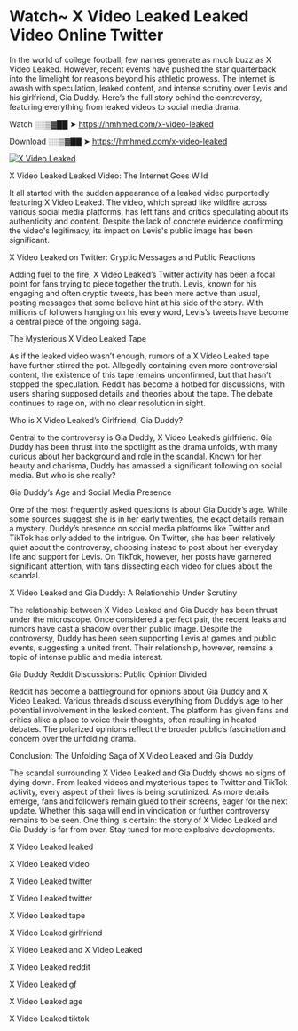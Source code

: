 # Watch~ X Video Leaked Leaked Video Online Twitter

In the world of college football, few names generate as much buzz as X Video Leaked. However, recent events have pushed the star quarterback into the limelight for reasons beyond his athletic prowess. The internet is awash with speculation, leaked content, and intense scrutiny over Levis and his girlfriend, Gia Duddy. Here’s the full story behind the controversy, featuring everything from leaked videos to social media drama.

Watch ░░▒▓██ ➤ https://hmhmed.com/x-video-leaked

Download ░░▒▓██ ➤ https://hmhmed.com/x-video-leaked

[![X Video Leaked](https://i.imgur.com/dJHk4Zq.gif)](https://hmhmed.com/x-video-leaked)

X Video Leaked Leaked Video: The Internet Goes Wild

It all started with the sudden appearance of a leaked video purportedly featuring X Video Leaked. The video, which spread like wildfire across various social media platforms, has left fans and critics speculating about its authenticity and content. Despite the lack of concrete evidence confirming the video's legitimacy, its impact on Levis's public image has been significant.

X Video Leaked on Twitter: Cryptic Messages and Public Reactions

Adding fuel to the fire, X Video Leaked’s Twitter activity has been a focal point for fans trying to piece together the truth. Levis, known for his engaging and often cryptic tweets, has been more active than usual, posting messages that some believe hint at his side of the story. With millions of followers hanging on his every word, Levis’s tweets have become a central piece of the ongoing saga.

The Mysterious X Video Leaked Tape

As if the leaked video wasn’t enough, rumors of a X Video Leaked tape have further stirred the pot. Allegedly containing even more controversial content, the existence of this tape remains unconfirmed, but that hasn’t stopped the speculation. Reddit has become a hotbed for discussions, with users sharing supposed details and theories about the tape. The debate continues to rage on, with no clear resolution in sight.

Who is X Video Leaked’s Girlfriend, Gia Duddy?

Central to the controversy is Gia Duddy, X Video Leaked’s girlfriend. Gia Duddy has been thrust into the spotlight as the drama unfolds, with many curious about her background and role in the scandal. Known for her beauty and charisma, Duddy has amassed a significant following on social media. But who is she really?

Gia Duddy’s Age and Social Media Presence

One of the most frequently asked questions is about Gia Duddy’s age. While some sources suggest she is in her early twenties, the exact details remain a mystery. Duddy’s presence on social media platforms like Twitter and TikTok has only added to the intrigue. On Twitter, she has been relatively quiet about the controversy, choosing instead to post about her everyday life and support for Levis. On TikTok, however, her posts have garnered significant attention, with fans dissecting each video for clues about the scandal.

X Video Leaked and Gia Duddy: A Relationship Under Scrutiny

The relationship between X Video Leaked and Gia Duddy has been thrust under the microscope. Once considered a perfect pair, the recent leaks and rumors have cast a shadow over their public image. Despite the controversy, Duddy has been seen supporting Levis at games and public events, suggesting a united front. Their relationship, however, remains a topic of intense public and media interest.

Gia Duddy Reddit Discussions: Public Opinion Divided

Reddit has become a battleground for opinions about Gia Duddy and X Video Leaked. Various threads discuss everything from Duddy’s age to her potential involvement in the leaked content. The platform has given fans and critics alike a place to voice their thoughts, often resulting in heated debates. The polarized opinions reflect the broader public’s fascination and concern over the unfolding drama.

Conclusion: The Unfolding Saga of X Video Leaked and Gia Duddy

The scandal surrounding X Video Leaked and Gia Duddy shows no signs of dying down. From leaked videos and mysterious tapes to Twitter and TikTok activity, every aspect of their lives is being scrutinized. As more details emerge, fans and followers remain glued to their screens, eager for the next update. Whether this saga will end in vindication or further controversy remains to be seen. One thing is certain: the story of X Video Leaked and Gia Duddy is far from over. Stay tuned for more explosive developments.

X Video Leaked leaked

X Video Leaked video

X Video Leaked twitter

X Video Leaked twitter

X Video Leaked tape

X Video Leaked girlfriend

X Video Leaked and X Video Leaked

X Video Leaked reddit

X Video Leaked gf

X Video Leaked age

X Video Leaked tiktok